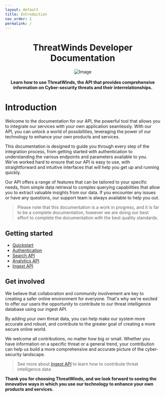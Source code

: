 ```yaml
---
layout: default
title: Introduction
nav_order: 1
permalink: /
---
```


<div style="text-align:center">
    <h1>ThreatWinds Developer Documentation</h1>
</div>

<div style="text-align:center">
    <img src="assets/images/logo.svg" alt="Image">
    <br>
    <br>
    <b>Learn how to use ThreatWinds, the API that provides comprehensive information on Cyber-security threats and their interrelationships.</b>
</div>

# Introduction

Welcome to the documentation for our API, the powerful tool that allows you to integrate our services with your own application seamlessly. With our API, you can unlock a world of possibilities, leveraging the power of our technology to enhance your own products and services.

This documentation is designed to guide you through every step of the integration process, from getting started with authentication to understanding the various endpoints and parameters available to you. We've worked hard to ensure that our API is easy to use, with straightforward and intuitive interfaces that will help you get up and running quickly.

Our API offers a range of features that can be tailored to your specific needs, from simple data retrieval to complex querying capabilities that allow you to extract valuable insights from our data. If you encounter any issues or have any questions, our support team is always available to help you out.

> Please note that this documentation is a work in progress, and it is far to be a complete documentation, however we are doing our best effort to complete the documentation with the best quality standards.

## Getting started

* [Quickstart](/quickstart)
* [Authentication](/auth)
* [Search API](/search)
* [Analytics API](/analytics)
* [Ingest API](/ingest)

## Get involved

We believe that collaboration and community involvement are key to creating a safer online environment for everyone. That's why we're excited to offer our users the opportunity to contribute to our threat intelligence database using our ingest API.  

By adding your own threat data, you can help make our system more accurate and robust, and contribute to the greater goal of creating a more secure online world.

We welcome all contributions, no matter how big or small. Whether you have information on a specific threat or a general trend, your contribution can help us build a more comprehensive and accurate picture of the cyber-security landscape.

> See more about [Ingest API](/ingest) to learn how to contribute threat intelligence data

**Thank you for choosing ThreatWinds, and we look forward to seeing the innovative ways in which you use our technology to enhance your own products and services.**
